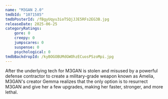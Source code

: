 ```yaml
---
name: "M3GAN 2.0"
tmdbId: "1071585"
tmdbPosterId: /fBgyUqyu3ioTSQjJJE5RFs2EG3B.jpg
releaseDate: 2025-06-25
categoryRatings:
    gore: 0
    creepy: 0
    jumpscares: 0
    suspense: 0
    psychological: 0
tmdbBackdropId: /kyBOGOBUMdGWOhzECuosPSzoMpi.jpg
---
```

After the underlying tech for M3GAN is stolen and misused by a powerful defense contractor to create a military-grade weapon known as Amelia, M3GAN's creator Gemma realizes that the only option is to resurrect M3GAN and give her a few upgrades, making her faster, stronger, and more lethal.

